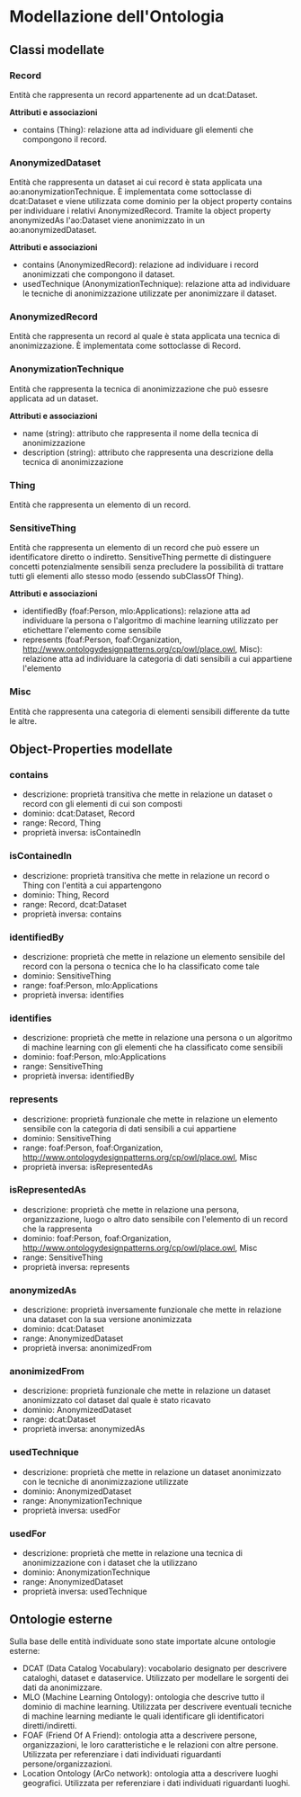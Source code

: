 # Modellazione dell'Ontologia

## Classi modellate

### Record
Entità che rappresenta un record appartenente ad un dcat:Dataset.

**Attributi e associazioni**
- contains (Thing): relazione atta ad individuare gli elementi che compongono il record.

### AnonymizedDataset
Entità che rappresenta un dataset ai cui record è stata applicata una ao:anonymizationTechnique. 
È implementata come sottoclasse di dcat:Dataset e viene utilizzata come dominio per la object property contains per individuare i relativi AnonymizedRecord. Tramite la object property anonymizedAs l'ao:Dataset viene anonimizzato in un ao:anonymizedDataset.

**Attributi e associazioni**
- contains (AnonymizedRecord): relazione ad individuare i record anonimizzati che compongono il dataset.
- usedTechnique (AnonymizationTechnique): relazione atta ad individuare le tecniche di anonimizzazione utilizzate per anonimizzare il dataset.

### AnonymizedRecord
Entità che rappresenta un record al quale è stata applicata una tecnica di anonimizzazione. È implementata come sottoclasse di Record.

### AnonymizationTechnique
Entità che rappresenta la tecnica di anonimizzazione che può essesre applicata ad un dataset.

**Attributi e associazioni**
- name (string): attributo che rappresenta il nome della tecnica di anonimizzazione
- description (string): attributo che rappresenta una descrizione della tecnica di anonimizzazione

### Thing
Entità che rappresenta un elemento di un record.

### SensitiveThing
Entità che rappresenta un elemento di un record che può essere un identificatore diretto o indiretto. SensitiveThing permette di distinguere concetti potenzialmente sensibili senza precludere la possibilità di trattare tutti gli elementi allo stesso modo (essendo subClassOf Thing).

**Attributi e associazioni**
- identifiedBy (foaf:Person, mlo:Applications): relazione atta ad individuare la persona o l'algoritmo di machine learning utilizzato per etichettare l'elemento come sensibile
- represents (foaf:Person, foaf:Organization, http://www.ontologydesignpatterns.org/cp/owl/place.owl, Misc): relazione atta ad individuare la categoria di dati sensibili a cui appartiene l'elemento

### Misc
Entità che rappresenta una categoria di elementi sensibili differente da tutte le altre.

## Object-Properties modellate

### contains
- descrizione: proprietà transitiva che mette in relazione un dataset o record con gli elementi di cui son composti
- dominio: dcat:Dataset, Record
- range: Record, Thing
- proprietà inversa: isContainedIn

### isContainedIn
- descrizione: proprietà transitiva che mette in relazione un record o Thing con l'entità a cui appartengono
- dominio: Thing, Record
- range: Record, dcat:Dataset
- proprietà inversa: contains

### identifiedBy
- descrizione: proprietà che mette in relazione un elemento sensibile del record con la persona o tecnica che lo ha classificato come tale
- dominio: SensitiveThing
- range: foaf:Person, mlo:Applications
- proprietà inversa: identifies

### identifies
- descrizione: proprietà che mette in relazione una persona o un algoritmo di machine learning con gli elementi che ha classificato come sensibili
- dominio: foaf:Person, mlo:Applications
- range: SensitiveThing
- proprietà inversa: identifiedBy

### represents
- descrizione: proprietà funzionale che mette in relazione un elemento sensibile con la categoria di dati sensibili a cui appartiene
- dominio: SensitiveThing
- range: foaf:Person, foaf:Organization, http://www.ontologydesignpatterns.org/cp/owl/place.owl, Misc
- proprietà inversa: isRepresentedAs

### isRepresentedAs
- descrizione: proprietà che mette in relazione una persona, organizzazione, luogo o altro dato sensibile con l'elemento di un record che la rappresenta
- dominio: foaf:Person, foaf:Organization, http://www.ontologydesignpatterns.org/cp/owl/place.owl, Misc
- range: SensitiveThing
- proprietà inversa: represents

### anonymizedAs
- descrizione: proprietà inversamente funzionale che mette in relazione una dataset con la sua versione anonimizzata
- dominio: dcat:Dataset
- range: AnonymizedDataset
- proprietà inversa: anonimizedFrom

### anonimizedFrom
- descrizione: proprietà funzionale che mette in relazione un dataset anonimizzato col dataset dal quale è stato ricavato
- dominio: AnonymizedDataset
- range: dcat:Dataset
- proprietà inversa: anonymizedAs

### usedTechnique
- descrizione: proprietà che mette in relazione un dataset anonimizzato con le tecniche di anonimizzazione utilizzate
- dominio: AnonymizedDataset
- range: AnonymizationTechnique
- proprietà inversa: usedFor

### usedFor
- descrizione: proprietà che mette in relazione una tecnica di anonimizzazione con i dataset che la utilizzano
- dominio: AnonymizationTechnique
- range: AnonymizedDataset
- proprietà inversa: usedTechnique

## Ontologie esterne
Sulla base delle entità individuate sono state importate alcune ontologie esterne:
- DCAT (Data Catalog Vocabulary): vocabolario designato per descrivere cataloghi, dataset e dataservice. Utilizzato per modellare le sorgenti dei dati da anonimizzare.
- MLO (Machine Learning Ontology): ontologia che descrive tutto il dominio di machine learning. Utilizzata per descrivere eventuali tecniche di machine learning mediante le quali identificare gli identificatori diretti/indiretti.
- FOAF (Friend Of A Friend): ontologia atta a descrivere persone, organizzazioni, le loro caratteristiche e le relazioni con altre persone. Utilizzata per referenziare i dati individuati riguardanti persone/organizzazioni.
- Location Ontology (ArCo network): ontologia atta a descrivere luoghi geografici. Utilizzata per referenziare i dati individuati riguardanti luoghi. 
